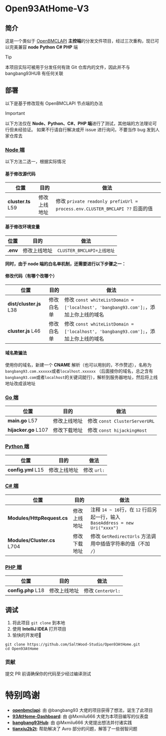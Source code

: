 # Open93AtHome-V3

## 简介

这是一个类似于 [OpenBMCLAPI](https://github.com/bangbang93/openbmclapi) **主控端**的分发文件项目，经过三次重构，现已可以完美兼容 **node** **Python** **C#** **PHP** 端
> [!TIP]
> 本项目实际可被用于分发任何有效 Git 仓库内的文件，因此并不与 bangbang93HUB 有任何关联

## 部署

以下是基于修改现有 OpenBMCLAPI 节点端的办法
> [!IMPORTANT]
> 以下方法仅在 **Node、Python、C#、PHP 端**进行了测试，其他端的方法理论可行但未经验证。
> 如果不行请自行解决或开 issue 进行询问，不要当作 bug 发到人家仓库去

### [Node 端](https://github.com/bangbang93/openbmclapi)

以下方法二选一，根据实际情况

#### 基于修改源代码

| 位置                 | 目的     | 做法                                                                    |
|--------------------|--------|-----------------------------------------------------------------------|
| **cluster.ts** L59 | 修改上线地址 | 修改 `private readonly prefixUrl = process.env.CLUSTER_BMCLAPI ??` 后面的值 |

#### 基于修改环境变量

| 位置       | 目的     | 做法                     |
|----------|--------|------------------------|
| **.env** | 修改上线地址 | `CLUSTER_BMCLAPI=上线地址` |

**同时，由于 node 端的白名单机制，还需要进行以下步骤之一：**

#### 修改代码（有哪个改哪个）

| 位置                      | 目的    | 做法                                                                      |
|-------------------------|-------|-------------------------------------------------------------------------|
| **dist/cluster.js** L38 | 修改白名单 | 修改 `const whiteListDomain = ['localhost', 'bangbang93.com'];`，添加上你上线的域名 |
| **cluster.js** L46      | 修改白名单 | 修改 `const whiteListDomain = ['localhost', 'bangbang93.com'];`，添加上你上线的域名 |

#### 域名欺骗法

使用你的域名，新建一个 **CNAME** 解析（也可以用别的，不作赘述），名称为 `bangbang93.com.xxxxxx`或者`localhost.xxxxxx`
（后面接你的域名，总之含有`bangbang93.com`或者`localhost`的关键词就行），解析到服务器地址，然后将上线地址改成该地址

### [Go 端](https://github.com/LiterMC/go-openbmclapi)

| 位置                   | 目的     | 做法                          |
|----------------------|--------|-----------------------------|
| **main.go** L57      | 修改上线地址 | 修改 `const ClusterServerURL` |
| **hijacker.go** L107 | 修改下载地址 | 修改 `const hijackingHost`    |

### [Python 端](https://github.com/TTB-Network/python-openbmclapi)

| 位置                 | 目的     | 做法        |
|--------------------|--------|-----------|
| **config.yml** L15 | 修改上线地址 | 修改 `url:` |

### [C# 端](https://github.com/SaltWood-Studio/CSharp-OpenBMCLAPI)

| 位置                          | 目的     | 做法                                                                 |
|-----------------------------|--------|--------------------------------------------------------------------|
| **Modules/HttpRequest.cs**  | 修改上线地址 | 注释 `14 ~ 16`行，在 `12` 行后另起一行，输入</br>`BaseAddress = new Uri("xxxx")` |
| **Modules/Cluster.cs** L704 | 修改下载地址 | 修改 `GetRedirectUrls` 方法调用中插值字符串的值（不加 `/`）                          |

### [PHP 端](https://github.com/AppleBlockTeam/php-openbmclapi)

| 位置                 | 目的     | 做法              |
|--------------------|--------|-----------------|
| **config.php** L18 | 修改上线地址 | 修改 `CenterUrl:` |

## 调试

1. 将此项目 `git clone` 到本地
2. 使用 **IntelliJ IDEA** 打开项目
3. 愉快的开发吧🎉

``` shell
git clone https://github.com/SaltWood-Studio/Open93AtHome.git
cd Open93AtHome
```

### 贡献

提交 PR 前请确保你的代码至少经过编译测试

# 特别鸣谢

- **[openbmclapi](https://github.com/bangbang93/openbmclapi)**: 由 @bangbang93 大佬的项目获得了想法，诞生了此项目
- **[93AtHome-Dashboard](https://github.com/Mxmilu666/93Home-Dash)**: 由 @Mxmilu666 大佬为本项目编写的仪表盘
- **[bangbang93Hub](https://github.com/Mxmilu666/bangbang93HUB)**: 由 @Mxmilu666 大佬提出想法并付诸实践
- **[tianxiu2b2t](https://github.com/tianxiu2b2t)**: 帮助解决了 Avro 部分的问题，解答了一些弱智问题
